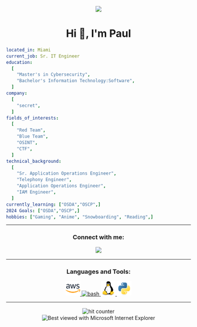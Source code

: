 <!--
**pruji/pruji** is a ✨ _special_ ✨ repository because its `README.md` (this file) appears on your GitHub profile.
-->
<div id="header" align="center">
  <img src="https://media1.tenor.com/m/9wy913cctaIAAAAd/frieren-frieren-anime.gif" width="400"/>
</div>
<h1 align="center">Hi 👋, I'm Paul</h1>

```yaml
located_in: Miami
current_job: Sr. IT Engineer
education:
  [
    "Master's in Cybersecurity",
    "Bachelor's Information Technology:Software",
  ]
company:
  [
    "secret",
  ]
fields_of_interests:
  [
    "Red Team",
    "Blue Team",
    "OSINT",
    "CTF",
  ]
technical_background:
  [
    "Sr. Application Operations Engineer",
    "Telephony Engineer",
    "Application Operations Engineer",
    "IAM Engineer",
  ]
currently_learning: ["OSDA","OSCP",]
2024 Goals: ["OSDA","OSCP",]
hobbies: ["Gaming", "Anime", "Snowboarding", "Reading",]
```

<hr>

<h3 align="center">Connect with me:</h3>
<div id="Connect" align="center">
  <img src="https://media1.tenor.com/m/JZFx5PtapzcAAAAC/pepe-hacker-pog.gif" width="100"/>
</div>

<hr>

<h3 align="center">Languages and Tools:</h3>
<p align="center"> <a href="https://aws.amazon.com" target="_blank" rel="noreferrer"> <img src="https://raw.githubusercontent.com/devicons/devicon/master/icons/amazonwebservices/amazonwebservices-original-wordmark.svg" alt="aws" width="40" height="40"/> </a> <a href="https://www.gnu.org/software/bash/" target="_blank" rel="noreferrer"> <img src="https://www.vectorlogo.zone/logos/gnu_bash/gnu_bash-icon.svg" alt="bash" width="40" height="40"/> </a> <a href="https://www.linux.org/" target="_blank" rel="noreferrer"> <img src="https://raw.githubusercontent.com/devicons/devicon/master/icons/linux/linux-original.svg" alt="linux" width="40" height="40"/> </a> <a href="https://www.python.org" target="_blank" rel="noreferrer"> <img src="https://raw.githubusercontent.com/devicons/devicon/master/icons/python/python-original.svg" alt="python" width="40" height="40"/> </a> </p>

<hr>

<div align="center">
<img src="https://profile-counter.glitch.me/pruji/count.svg" alt="hit counter" align="center">
</div>

<div align="center">
<img src="https://github.com/fnky/fnky/raw/fnky/img/ie.jpg" alt="Best viewed with Microsoft Internet Explorer" align="center" width="128">
</div>

